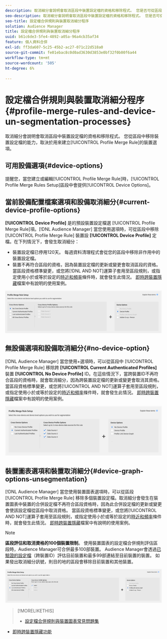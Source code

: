 ```yaml
---
description: 取消細分會說明會取消區段中裝置設定檔的資格和移除程式。 您是否可從區段中移除裝置設定檔，取決於用來建立設定檔合併規則的裝置選項。
seo-description: 取消細分會說明會取消區段中裝置設定檔的資格和移除程式。 您是否可從區段中移除裝置設定檔，取決於用來建立設定檔合併規則的裝置選項。
seo-title: 設定檔合併規則與裝置取消細分程序
solution: Audience Manager
title: 設定檔合併規則與裝置取消細分程序
uuid: b61c6de3-5fe4-4892-a05a-96a4cb35af34
feature: 個人資料合併
exl-id: ff3da607-5c25-45b2-ac27-071c22d518a0
source-git-commit: fe01ebac8c0d0ad3630d3853e0bf32f0b00f6a44
workflow-type: tm+mt
source-wordcount: '505'
ht-degree: 6%

---
```


# 設定檔合併規則與裝置取消細分程序 {#profile-merge-rules-and-device-un-segmentation-processes}

取消細分會說明會取消區段中裝置設定檔的資格和移除程式。 您從區段中移除裝置設定檔的能力，取決於用來建立[!UICONTROL Profile Merge Rule]的裝置選項。

## 可用設備選項{#device-options}

提醒您，當您建立或編輯[!UICONTROL Profile Merge Rule]時，[!UICONTROL Profile Merge Rules Setup]區段中會提供[!UICONTROL Device Options]。

## 當前設備配置檔案選項和設備取消細分{#current-device-profile-options}

**[!UICONTROL Device Profile]** 是的預設裝置設定檔選 [!UICONTROL Profile Merge Rule]項。[!DNL Audience Manager] 當您使用選項時，可從區段中移除 [!UICONTROL Profile Merge Rule] 裝置設 **[!UICONTROL Device Profile]** 定檔。在下列情況下，會發生取消細分：

* 裝置設定檔已停用120天。 每週資料清理程式會從您的區段中移除非作用中的裝置設定檔。
* 裝置不再符合區段的資格，因為裝置設定檔的更新或變更會取消區段的資格。 當區段資格標準變更，或您將[!DNL AND NOT]運算子套用至區段規則，或指定使用小於或等於設定的[時近和頻率](../segments/recency-and-frequency.md)條件時，就會發生此情況。 [即時跨裝置隱藏](instant-cross-device-suppression.md)檔案中有說明的使用案例。

![僅限裝置](assets/device-only.png)

## 無設備選項和設備取消細分{#no-device-option}

[!DNL Audience Manager] 當您使用+選項時，可以從區段中 [!UICONTROL Profile Merge Rule] 移除跨 **[!UICONTROL Current Authenticated Profiles]** 裝置 **[!UICONTROL No Device Profile]** ID。在這些情況下，當跨裝置ID不再符合區段的資格時，就會取消細分，因為跨裝置設定檔的更新或變更會取消其資格。 當區段資格標準變更，或您將[!UICONTROL AND NOT]運算子套用至區段規則，或指定使用小於或等於設定的[時近和頻率](../segments/recency-and-frequency.md)條件時，就會發生此情況。 [即時跨裝置隱藏](instant-cross-device-suppression.md)檔案中有說明的使用案例。

![](assets/current-no-device.png)

## 裝置圖表選項和裝置取消細分{#device-graph-options-unsegmentation}

[!DNL Audience Manager] 當您使用裝置圖表選項時，可以從區段 [!UICONTROL Profile Merge Rule] 移除多個裝置設定檔。取消細分會發生在裝置圖表中裝置的合併設定檔不再符合區段資格時，因為此合併設定檔的更新或變更會使該設定檔從區段中取消資格。 當區段資格標準變更，或您將[!UICONTROL AND NOT]運算子套用至區段規則，或指定使用小於或等於設定的[時近和頻率](../segments/recency-and-frequency.md)條件時，就會發生此情況。 [即時跨裝置隱藏](instant-cross-device-suppression.md)檔案中有說明的使用案例。

>[!NOTE]
>
>**區段評估和取消資格的100個裝置限制**。
>使用裝置圖表的設定檔合併規則評估區段時，Audience Manager可合併最多100部裝置。 Audience Manager會透過[已驗證的設定檔](../../reference/visitor-authentication-states.md)（跨裝置ID）評估目前裝置和最多99部連結至目前裝置的裝置。 如果發出取消細分訊號，則目的地的區段會移除目前裝置和其他裝置。

![](assets/last-device-graph.png)

>[!MORELIKETHIS]
>
>* [設定檔合併規則與裝置圖表常見問題集](../../faq/faq-profile-merge.md)
* [即時跨裝置隱藏功能](instant-cross-device-suppression.md)

